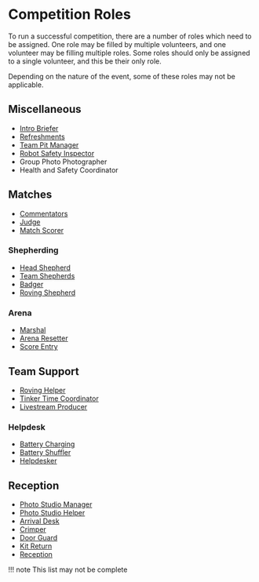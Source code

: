 # Competition Roles

To run a successful competition, there are a number of roles which need to be assigned. One role may be filled by multiple volunteers, and one volunteer may be filling multiple roles. Some roles should only be assigned to a single volunteer, and this be their only role.

Depending on the nature of the event, some of these roles may not be applicable.

## Miscellaneous

- [Intro Briefer](./event/intro-brief.md)
- [Refreshments](./volunteers/refreshments.md)
- [Team Pit Manager](./team-pits/README.md)
- [Robot Safety Inspector](./matches/README.md#robot-safety-inspections)
- Group Photo Photographer
- Health and Safety Coordinator

## Matches

- [Commentators](./matches/commentating.md)
- [Judge](./matches/judging.md)
- [Match Scorer](./matches/match-scoring.md)

### Shepherding

- [Head Shepherd](./matches/shepherding.md#head-shepherd)
- [Team Shepherds](./matches/shepherding.md#team-shepherds)
- [Badger](./matches/shepherding.md#badgers)
- [Roving Shepherd](./matches/shepherding.md#roving-shepherd)

### Arena

- [Marshal](./matches/match-scoring/#match-marshal)
- [Arena Resetter](./matches/match-scoring/#match-marshal)
- [Score Entry](./matches/match-scoring/#match-score-entry)

## Team Support

- [Roving Helper](./team-support/roving-helper.md)
- [Tinker Time Coordinator](./team-support/tinker-time.md)
- [Livestream Producer](./livestream/README.md)

### Helpdesk

- [Battery Charging](./team-support/battery-charging.md)
- [Battery Shuffler](./team-support/battery-shuffler.md)
- [Helpdesker](./team-support/helpdesk.md#helpdesk)

## Reception

- [Photo Studio Manager](./teams/photo-studio.md)
- [Photo Studio Helper](./teams/photo-studio.md#photo-studio-helper)
- [Arrival Desk](./teams/role-descriptions/arrival-desk.md)
- [Crimper](./teams/role-descriptions/crimper.md)
- [Door Guard](./teams/role-descriptions/door-guard.md)
- [Kit Return](./teams/role-descriptions/kit-return.md)
- [Reception](./teams/role-descriptions/reception.md)

!!! note
  This list may not be complete
